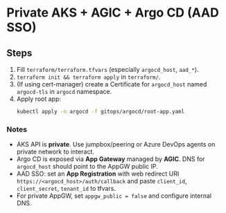 # Private AKS + AGIC + Argo CD (AAD SSO)

## Steps
1. Fill `terraform/terraform.tfvars` (especially `argocd_host`, `aad_*`).
2. `terraform init && terraform apply` in `terraform/`.
3. (If using cert-manager) create a Certificate for `argocd_host` named `argocd-tls` in `argocd` namespace.
4. Apply root app:
   ```bash
   kubectl apply -n argocd -f gitops/argocd/root-app.yaml
   ```

### Notes
- AKS API is **private**. Use jumpbox/peering or Azure DevOps agents on private network to interact.
- Argo CD is exposed via **App Gateway** managed by **AGIC**. DNS for `argocd_host` should point to the AppGW public IP.
- AAD SSO: set an **App Registration** with web redirect URI `https://<argocd_host>/auth/callback` and paste `client_id`, `client_secret`, `tenant_id` to tfvars.
- For private AppGW, set `appgw_public = false` and configure internal DNS.
